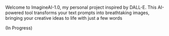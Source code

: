 Welcome to ImagineAI-1.0, my personal project inspired by DALL-E. This AI-powered tool transforms your text prompts into breathtaking images, bringing your creative ideas to life with just a few words

(In Progress)
